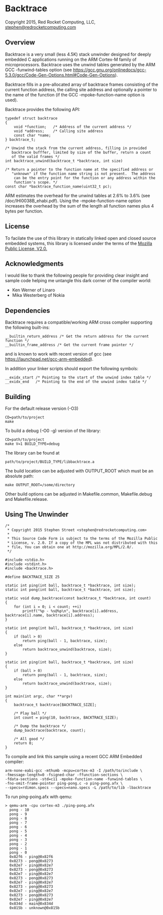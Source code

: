 Backtrace
=========

Copyright 2015, Red Rocket Computing, LLC, stephen@redrocketcomputing.com

Overview
--------

Backtrace is a very small (less 4.5K) stack unwinder designed for deeply embedded 
C applications running on the ARM Cortex-M family of microprocessors. Backtrace 
uses the unwind tables generated by the ARM GCC -funwind-tables option
(see https://gcc.gnu.org/onlinedocs/gcc-5.3.0/gcc/Code-Gen-Options.html#Code-Gen-Options).

Backtrace fills in a pre-allocated array of backtrace frames consisting of
the current function address, the calling site address and optionally a pointer
to the name of the function (if the GCC -mpoke-function-name option is used).

Backtrace provides the following API:

	typedef struct backtrace
	{
		void *function;   /* Address of the current address */
		void *address;    /* Calling site address 
		const char *name;
	} backtrace_t;

	/* Unwind the stack from the current address, filling in provided
	   backtrace bufffer, limited by size of the buffer, return a count
	   of the valid frames */	
	int backtrace_unwind(backtrace_t *backtrace, int size)

	/* Return a pointer to the function name at the specified address or
	   "unknown" if the function name string is not present.  The address
	    can be the entry point for the function or any address within the
	    function's scope. */
	const char *backtrace_function_name(uint32_t pc);

ARM estimates the overhead for the unwind tables at 2.6% to 3.6%
(see /doc/IHI0038B_ehabi.pdf). Using the -mpoke-function-name option increases
the overhead by the sum of the length all function names plus 4 bytes per 
function.

License
-------

To facilate the use of this library in statically linked open and closed source 
embedded systems, this library is licensed under the terms of the 
[Mozilla Public License, V2.0.](http://mozilla.org/MPL/2.0)

Acknowledgments
---------------

I would like to thank the following people for providing clear insight and sample 
code helping me untangle this dark corner of the compiler world:

- Ken Werner of Linaro
- Mika Westerberg of Nokia

Dependencies
------------

Backtrace requires a compatible/working ARM cross compiler supporting the following built-ins:

	__builtin_return_address /* Get the return address for the current function */
	__builtin_frame_address /* Get the current frame pointer */

and is known to work with recent version of gcc
(see https://launchpad.net/gcc-arm-embedded).

In addition your linker scripts should export the following symbols:

	__exidx_start /* Pointing to the start of the unwind index table */
	__exidx_end   /* Pointing to the end of the unwind index table */

Building
--------

For the default release version (-O3)

	CD=path/to/project
	make

To build a debug (-O0 -g) version of the library:

	CD=path/to/project
	make V=1 BUILD_TYPE=debug
	
The library can be found at 

	path/to/project/BUILD_TYPE/libbacktrace.a

The build location can be adjusted with OUTPUT_ROOT which must be an absolute path:

	make OUTPUT_ROOT=/some/directory

Other build options can be adjusted in Makefile.common, Makefile.debug and Makefile.release.

Using The Unwinder
-------------------

	/*
	 * Copyright 2015 Stephen Street <stephen@redrocketcomputing.com>
	 * 
	 * This Source Code Form is subject to the terms of the Mozilla Public
	 * License, v. 2.0. If a copy of the MPL was not distributed with this
	 * file, You can obtain one at http://mozilla.org/MPL/2.0/. 
	 */

	#include <stdio.h>
	#include <stdint.h>
	#include <backtrace.h>

	#define BACKTRACE_SIZE 25

	static int ping(int ball, backtrace_t *backtrace, int size);
	static int pong(int ball, backtrace_t *backtrace, int size);

	static void dump_backtrace(const backtrace_t *backtrace, int count)
	{
		for (int i = 0; i < count; ++i)
			printf("%p - %s@%p\n", backtrace[i].address, backtrace[i].name, backtrace[i].address);
	}

	static int pong(int ball, backtrace_t *backtrace, int size)
	{
		if (ball > 0)
			return ping(ball - 1, backtrace, size);
		else
			return backtrace_unwind(backtrace, size);
	}

	static int ping(int ball, backtrace_t *backtrace, int size)
	{
		if (ball > 0)
			return pong(ball - 1, backtrace, size);
		else
			return backtrace_unwind(backtrace, size);
	}

	int main(int argc, char **argv)
	{
		backtrace_t backtrace[BACKTRACE_SIZE];
	
		/* Play ball */
		int count = ping(10, backtrace, BACKTRACE_SIZE);

		/* Dump the backtrace */
		dump_backtrace(backtrace, count);

		/* All good */
		return 0;
	}

To compile and link this sample using a recent GCC ARM Embedded compiler:

	arm-none-eabi-gcc -mthumb -mcpu=cortex-m3 -I /path/to/include \
	-fmessage-length=0 -fsigned-char -ffunction-sections \
	-fdata-sections -std=c11 -mpoke-function-name -funwind-tables \
	-fno-omit-frame-pointer ping-pong.c -o ping-pong.afx \
	--specs=rdimon.specs --specs=nano.specs -L /path/to/lib -lbacktrace

To run ping-poing.afx with qemu:

	> qemu-arm -cpu cortex-m3 ./ping-pong.afx
  	  pong - 10
	  pong - 9
	  pong - 8
	  pong - 7
	  pong - 6
	  pong - 5
	  pong - 4
	  pong - 3
	  pong - 2
	  pong - 1
	  pong - 0
	  0x82f6 - ping@0x82f6
	  0x8273 - pong@0x8273
	  0x82e7 - ping@0x82e7
	  0x8273 - pong@0x8273
	  0x82e7 - ping@0x82e7
	  0x8273 - pong@0x8273
	  0x82e7 - ping@0x82e7
	  0x8273 - pong@0x8273
	  0x82e7 - ping@0x82e7
	  0x8273 - pong@0x8273
	  0x82e7 - ping@0x82e7
	  0x834d - main@0x834d
	  0x815b - unknown@0x815b

	

